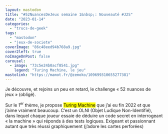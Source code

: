 ```yaml
---
layout: mastodon
title: "#52NuancesDeJeux semaine 1&nbsp;: Nouveauté #J2S"
date: "2023-01-14"
categories: 
  - "trucs-de-geek"
tags: 
  - "mastodon"
  - "jeux-de-societe"
coverImage: "86c48eed94b768a9.jpg"
cover2left: true
noImageOnPost: false
carousel: 
  - image: "73c5e24b0acf8541.jpg"
    legend: "Turing Machine, le jeu"
mastolink: "https://mamot.fr/@zemoko/109699310655277381"
---
```


Je découvre, et rejoins un peu en retard, le challenge «&nbsp;52 nuances de jeux&nbsp;» (obligé).

Sur le 1<sup>er</sup>&nbsp;thème, je propose <mark lang="en">Turing Machine</mark> que j’ai eu fin 2022 et que j’aime vraiment beaucoup. C’est un <abbr>OLNI</abbr> (Objet Ludique Non-Identifié), dans lequel chaque joueur essaie de déduire un code secret en interrogeant « la machine » qui réponds à des tests logiques. Exigeant et passionnant autant que très réussi graphiquement (j’adore les cartes perforées)
